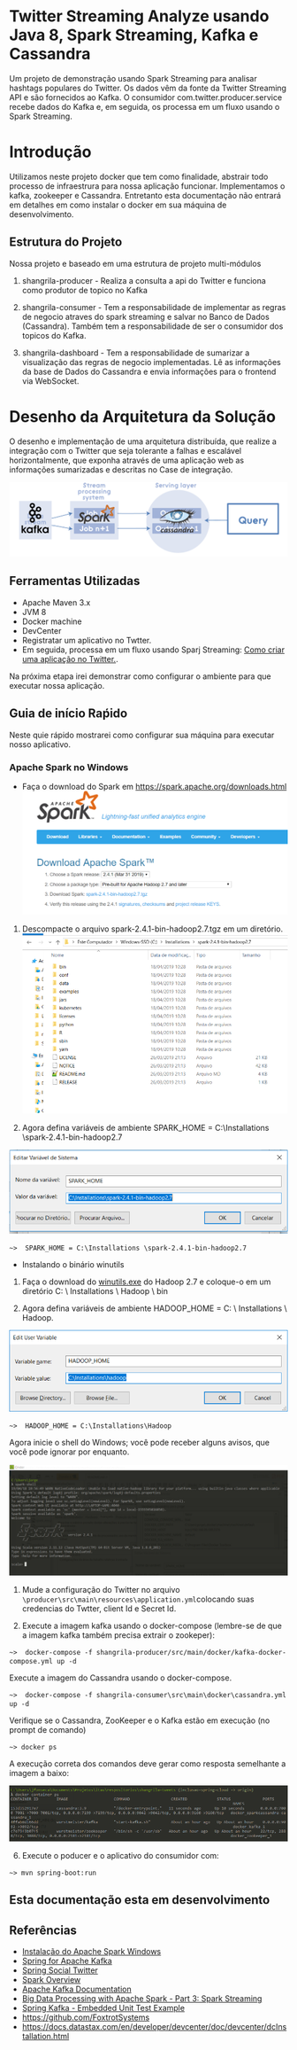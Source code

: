 # Twitter Streaming Analyze usando Java 8, Spark Streaming, Kafka e Cassandra



Um projeto de demonstração usando Spark Streaming para analisar hashtags populares do Twitter.
Os dados vêm da fonte da Twitter Streaming API e são fornecidos ao Kafka.
O consumidor com.twitter.producer.service recebe dados do Kafka e, em seguida, os processa em um fluxo usando o Spark Streaming.


# Introdução

Utilizamos neste projeto docker que tem como finalidade, abstrair todo processo de infraestrura para nossa aplicação funcionar. Implementamos o kafka, zookeeper e Cassandra. Entretanto esta documentação não entrará em detalhes em como instalar o docker em sua máquina de desenvolvimento.

## Estrutura do Projeto

Nossa projeto e baseado em uma estrutura de projeto multi-módulos

 1)  shangrila-producer - Realiza a consulta a api do Twitter e funciona como produtor de topico no Kafka

 2)  shangrila-consumer - Tem a responsabilidade de implementar as regras de negocio atraves do spark streaming e salvar no Banco de Dados (Cassandra). Também tem a responsabilidade de ser o consumidor dos topicos do Kafka.
 
 3)  shangrila-dashboard - Tem a responsabilidade de sumarizar a visualização das regras de negocio implementadas. Lê as informações da base de Dados do Cassandra e envia informações para o frontend via WebSocket.


# Desenho da Arquitetura da Solução

O desenho e implementação de uma arquitetura distribuída, que realize a integração com o Twitter que seja tolerante a falhas e escalável horizontalmente, que exponha através de uma aplicação web as informações sumarizadas e descritas no Case de integração.


![Alt text](images/Arquitetura.png)


## Ferramentas Utilizadas

* Apache Maven 3.x
* JVM 8
* Docker machine
* DevCenter
* Registratar um aplicativo no Twtter.
* Em seguida, processa em um fluxo usando Sparj Streaming: [Como criar uma aplicação no Twitter.](http://docs.inboundnow.com/guide/create-twitter-application/).

Na próxima etapa irei demonstrar como configurar o ambiente para que executar nossa aplicação. 


## Guia de início Raṕido

Neste quie rápido mostrarei como configurar sua máquina para executar nosso aplicativo.

### Apache Spark no Windows

* Faça o download do Spark em  https://spark.apache.org/downloads.html  ![Alt text](images/downloads-apache-spark.png)

1. Descompacte o arquivo spark-2.4.1-bin-hadoop2.7.tgz em um diretório.
![Alt text](images/sparkinstallation.png)

2. Agora defina variáveis de ambiente SPARK_HOME = C:\Installations \spark-2.4.1-bin-hadoop2.7

![Alt text](images/spark_env.png)

```
~>  SPARK_HOME = C:\Installations \spark-2.4.1-bin-hadoop2.7
```

* Instalando o binário winutils


1. Faça o download do [winutils.exe](https://github.com/steveloughran/winutils/raw/master/hadoop-2.7.1/bin/winutils.exe) do Hadoop 2.7 e coloque-o em um diretório C: \ Installations \ Hadoop \ bin


2. Agora defina variáveis de ambiente HADOOP_HOME = C: \ Installations \ Hadoop.

![Alt text](images/hadoop_env.png)

```
~>  HADOOP_HOME = C:\Installations\Hadoop
```

Agora inicie o shell do Windows; você pode receber alguns avisos, que você pode ignorar por enquanto.

![Alt text](images/spark_install_sucess.png)


 
1. Mude a configuração do Twitter no arquivo `\producer\src\main\resources\application.yml`colocando suas credencias do Twtter, client Id e Secret Id.

2. Execute a imagem kafka usando o docker-compose (lembre-se de que a imagem kafka também precisa extrair o zookeper):

```
~>  docker-compose -f shangrila-producer/src/main/docker/kafka-docker-compose.yml up -d   
```
Execute a imagem do Cassandra usando o docker-compose.

```
~>  docker-compose -f shangrila-consumer\src\main\docker\cassandra.yml up -d   
```

Verifique se o Cassandra, ZooKeeper e o Kafka estão em execução (no prompt de comando)


```
~> docker ps 
```

A execução correta dos comandos deve gerar como resposta semelhante a imagem a baixo:

![Alt text](images/docker-compose-sucess.png)


6. Execute o poducer e o aplicativo do consumidor com:

```
~> mvn spring-boot:run
```


## Esta documentação esta em desenvolvimento

## Referências
* [Instalação do Apache Spark Windows](https://dzone.com/articles/working-on-apache-spark-on-windows)
* [Spring for Apache Kafka](https://projects.spring.io/spring-kafka/)
* [Spring Social Twitter](http://projects.spring.io/spring-social-twitter/)
* [Spark Overview](http://spark.apache.org/docs/latest/)
* [Apache Kafka Documentation](http://kafka.apache.org/documentation.html)
* [Big Data Processing with Apache Spark - Part 3: Spark Streaming](https://www.infoq.com/articles/apache-spark-streaming)
* [Spring Kafka - Embedded Unit Test Example](https://www.codenotfound.com/spring-kafka-embedded-unit-test-example.html)
* https://github.com/FoxtrotSystems
* https://docs.datastax.com/en/developer/devcenter/doc/devcenter/dcInstallation.html
